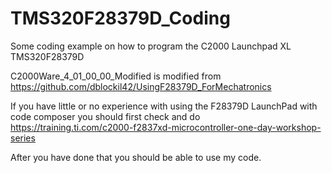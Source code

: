 # TMS320F28379D_Coding
Some coding example on how to program the C2000 Launchpad XL TMS320F28379D

C2000Ware_4_01_00_00_Modified is modified from https://github.com/dblockil42/UsingF28379D_ForMechatronics

If you have little or no experience with using the F28379D LaunchPad with code composer you should first check and do <br /> 
https://training.ti.com/c2000-f2837xd-microcontroller-one-day-workshop-series 

After you have done that you should be able to use my code.

